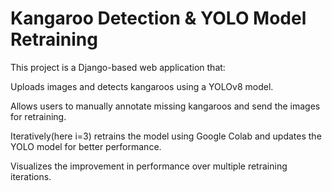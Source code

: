 # Kangaroo Detection & YOLO Model Retraining
This project is a Django-based web application that:

Uploads images and detects kangaroos using a YOLOv8 model.

Allows users to manually annotate missing kangaroos and send the images for retraining.

Iteratively(here i=3) retrains the model using Google Colab and updates the YOLO model for better performance.

Visualizes the improvement in performance over multiple retraining iterations.
